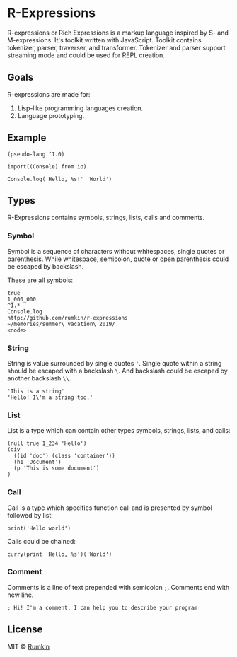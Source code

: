 # R-Expressions

R-expressions or Rich Expressions is a markup language inspired by S-
and M-expressions. It's toolkit written with JavaScript. Toolkit contains tokenizer, parser, traverser, and transformer. Tokenizer and parser support streaming mode and could be used for REPL creation.

## Goals

R-expressions are made for:
1. Lisp-like programming languages creation.
2. Language prototyping.

## Example

```
(pseudo-lang ^1.0)

import((Console) from io)

Console.log('Hello, %s!' 'World')
```

## Types

R-Expressions contains symbols, strings, lists, calls and comments.

### Symbol

Symbol is a sequence of characters without whitespaces, single quotes or parenthesis.
While whitespace, semicolon, quote or open parenthesis could be escaped by backslash.

These are all symbols:
```
true
1_000_000
^1.*
Console.log
http://github.com/rumkin/r-expressions
~/memories/summer\ vacation\ 2019/
<node>
```


### String

String is value surrounded by single quotes `'`. Single quote within a string should be escaped with a backslash `\`. And backslash could be escaped by another backslash `\\`.

```
'This is a string'
'Hello! I\'m a string too.'
```

### List

List is a type which can contain other types symbols, strings, lists, and calls:

```
(null true 1_234 'Hello')
(div
  ((id 'doc') (class 'container'))
  (h1 'Document')
  (p 'This is some document')
)
```

### Call

Call is a type which specifies function call and is presented by symbol followed by list:

```
print('Hello world')
```

Calls could be chained:

```
curry(print 'Hello, %s')('World')
```

### Comment

Comments is a line of text prepended with semicolon `;`. Comments end with new line.
```
; Hi! I'm a comment. I can help you to describe your program
```

## License

MIT © [Rumkin](https://rumk.in)
